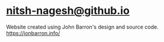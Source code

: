 # nitsh-nagesh@github.io
Website created using John Barron's design and source code. https://jonbarron.info/
